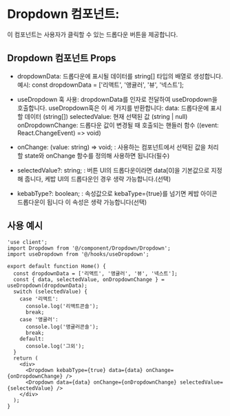 <!-- 미리보기 열기:
.md 파일을 열고, Ctrl + Shift + V (Mac에서는 Cmd + Shift + V)를 누르면 바로 미리보기를 열 수 있습니다.
또는 우측 상단의 아이콘 메뉴에서 "Open Preview" 버튼을 클릭할 수 있습니다. -->

# Dropdown 컴포넌트:

이 컴포넌트는 사용자가 클릭할 수 있는 드롭다운 버튼을 제공합니다.

## Dropdown 컴포넌트 Props

<!-- 물음표가 없으면 필수값, 있으면 선택값이고, [default = 기본값]으로 기본값이 있다면 작성해주세요. -->

- dropdownData:
  드롭다운에 표시될 데이터를 string[] 타입의 배열로 생성합니다.
  예시: const dropdownData = ['리액트', '앵귤러', '뷰', '넥스트'];

- useDropdown 훅 사용:
  dropdownData를 인자로 전달하여 useDropdown을 호출합니다.
  useDropdown훅은 이 세 가지를 반환합니다:
  data: 드롭다운에 표시할 데이터 (string[])
  selectedValue: 현재 선택된 값 (string | null)
  onDropdownChange: 드롭다운 값이 변경될 때 호출되는 핸들러 함수 ((event: React.ChangeEvent<HTMLSelectElement>) => void)

- onChange: (value: string) => void; : 사용하는 컴포넌트에서 선택된 값을 처리할 state와 onChange 함수를 정의해 사용하면 됩니다(필수)
- selectedValue?: string; : 버튼 UI의 드롭다운이라면 data[0]을 기본값으로
  지정해 줍니다, 케밥 UI의 드롭다운인 경우 생략 가능합니다.(선택)
- kebabType?: boolean; : 속성값으로 kebaType={true}를 넘기면 케밥 아이콘 드롭다운이 됩니다 이 속성은 생략 가능합니다(선택)

## 사용 예시

```tsx
'use client';
import Dropdown from '@/component/Dropdown/Dropdown';
import useDropdown from '@/hooks/useDropdown';

export default function Home() {
  const dropdownData = ['리액트', '앵귤러', '뷰', '넥스트'];
  const { data, selectedValue, onDropdownChange } = useDropdown(dropdownData);
  switch (selectedValue) {
    case '리액트':
      console.log('리액트콘솔');
      break;
    case '앵귤러':
      console.log('앵귤러콘솔');
      break;
    default:
      console.log('그외');
  }
  return (
    <div>
      <Dropdown kebabType={true} data={data} onChange={onDropdownChange} />
      <Dropdown data={data} onChange={onDropdownChange} selectedValue={selectedValue} />
    </div>
  );
}
```
